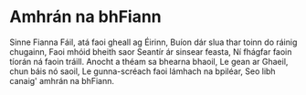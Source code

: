 # Amhrán na bhFiann

Sinne Fianna Fáil,
atá faoi gheall ag Éirinn,
Buíon dár slua
thar toinn do ráinig chugainn,
Faoi mhóid bheith saor
Seantír ár sinsear feasta,
Ní fhágfar faoin tíorán ná faoin tráill.
Anocht a théam sa bhearna bhaoil,
Le gean ar Ghaeil, chun báis nó saoil,
Le gunna-scréach faoi lámhach na bpiléar,
Seo libh canaig' amhrán na bhFiann.
